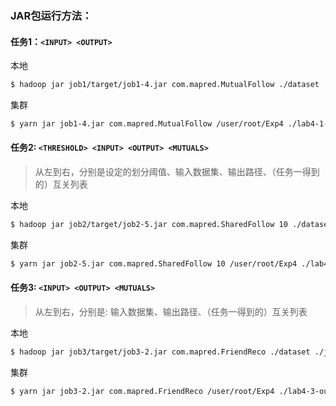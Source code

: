 ### JAR包运行方法：

#### 任务1：`<INPUT> <OUTPUT>`

本地

```bash
$ hadoop jar job1/target/job1-4.jar com.mapred.MutualFollow ./dataset ./job1-output
```

集群

```bash
$ yarn jar job1-4.jar com.mapred.MutualFollow /user/root/Exp4 ./lab4-1-out
```

#### 任务2: `<THRESHOLD> <INPUT> <OUTPUT> <MUTUALS>`
> 从左到右，分别是设定的划分阈值、输入数据集、输出路径、（任务一得到的）互关列表

本地

```bash
$ hadoop jar job2/target/job2-5.jar com.mapred.SharedFollow 10 ./dataset ./job2-output ./mutuals.txt
```

集群

```bash
$ yarn jar job2-5.jar com.mapred.SharedFollow 10 /user/root/Exp4 ./lab4-2-out ./lab4-1-out/part-r-00000
```

#### 任务3: `<INPUT> <OUTPUT> <MUTUALS>`
> 从左到右，分别是: 输入数据集、输出路径、（任务一得到的）互关列表

本地

```bash
$ hadoop jar job3/target/job3-2.jar com.mapred.FriendReco ./dataset ./job3-output mutuals.txt
```

集群

```bash
$ yarn jar job3-2.jar com.mapred.FriendReco /user/root/Exp4 ./lab4-3-out ./lab4-1-out/part-r-00000
```